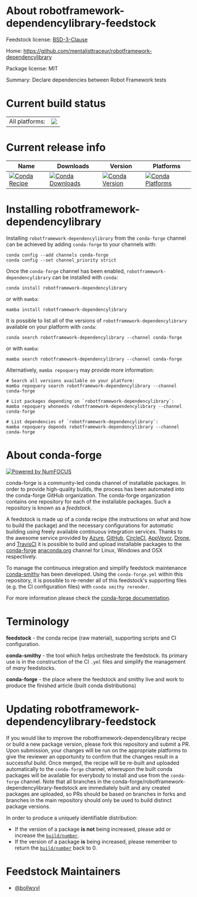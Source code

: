About robotframework-dependencylibrary-feedstock
================================================

Feedstock license: [BSD-3-Clause](https://github.com/conda-forge/robotframework-dependencylibrary-feedstock/blob/main/LICENSE.txt)

Home: https://github.com/mentalisttraceur/robotframework-dependencylibrary

Package license: MIT

Summary: Declare dependencies between Robot Framework tests

Current build status
====================


<table><tr><td>All platforms:</td>
    <td>
      <a href="https://dev.azure.com/conda-forge/feedstock-builds/_build/latest?definitionId=19390&branchName=main">
        <img src="https://dev.azure.com/conda-forge/feedstock-builds/_apis/build/status/robotframework-dependencylibrary-feedstock?branchName=main">
      </a>
    </td>
  </tr>
</table>

Current release info
====================

| Name | Downloads | Version | Platforms |
| --- | --- | --- | --- |
| [![Conda Recipe](https://img.shields.io/badge/recipe-robotframework--dependencylibrary-green.svg)](https://anaconda.org/conda-forge/robotframework-dependencylibrary) | [![Conda Downloads](https://img.shields.io/conda/dn/conda-forge/robotframework-dependencylibrary.svg)](https://anaconda.org/conda-forge/robotframework-dependencylibrary) | [![Conda Version](https://img.shields.io/conda/vn/conda-forge/robotframework-dependencylibrary.svg)](https://anaconda.org/conda-forge/robotframework-dependencylibrary) | [![Conda Platforms](https://img.shields.io/conda/pn/conda-forge/robotframework-dependencylibrary.svg)](https://anaconda.org/conda-forge/robotframework-dependencylibrary) |

Installing robotframework-dependencylibrary
===========================================

Installing `robotframework-dependencylibrary` from the `conda-forge` channel can be achieved by adding `conda-forge` to your channels with:

```
conda config --add channels conda-forge
conda config --set channel_priority strict
```

Once the `conda-forge` channel has been enabled, `robotframework-dependencylibrary` can be installed with `conda`:

```
conda install robotframework-dependencylibrary
```

or with `mamba`:

```
mamba install robotframework-dependencylibrary
```

It is possible to list all of the versions of `robotframework-dependencylibrary` available on your platform with `conda`:

```
conda search robotframework-dependencylibrary --channel conda-forge
```

or with `mamba`:

```
mamba search robotframework-dependencylibrary --channel conda-forge
```

Alternatively, `mamba repoquery` may provide more information:

```
# Search all versions available on your platform:
mamba repoquery search robotframework-dependencylibrary --channel conda-forge

# List packages depending on `robotframework-dependencylibrary`:
mamba repoquery whoneeds robotframework-dependencylibrary --channel conda-forge

# List dependencies of `robotframework-dependencylibrary`:
mamba repoquery depends robotframework-dependencylibrary --channel conda-forge
```


About conda-forge
=================

[![Powered by
NumFOCUS](https://img.shields.io/badge/powered%20by-NumFOCUS-orange.svg?style=flat&colorA=E1523D&colorB=007D8A)](https://numfocus.org)

conda-forge is a community-led conda channel of installable packages.
In order to provide high-quality builds, the process has been automated into the
conda-forge GitHub organization. The conda-forge organization contains one repository
for each of the installable packages. Such a repository is known as a *feedstock*.

A feedstock is made up of a conda recipe (the instructions on what and how to build
the package) and the necessary configurations for automatic building using freely
available continuous integration services. Thanks to the awesome service provided by
[Azure](https://azure.microsoft.com/en-us/services/devops/), [GitHub](https://github.com/),
[CircleCI](https://circleci.com/), [AppVeyor](https://www.appveyor.com/),
[Drone](https://cloud.drone.io/welcome), and [TravisCI](https://travis-ci.com/)
it is possible to build and upload installable packages to the
[conda-forge](https://anaconda.org/conda-forge) [anaconda.org](https://anaconda.org/)
channel for Linux, Windows and OSX respectively.

To manage the continuous integration and simplify feedstock maintenance
[conda-smithy](https://github.com/conda-forge/conda-smithy) has been developed.
Using the ``conda-forge.yml`` within this repository, it is possible to re-render all of
this feedstock's supporting files (e.g. the CI configuration files) with ``conda smithy rerender``.

For more information please check the [conda-forge documentation](https://conda-forge.org/docs/).

Terminology
===========

**feedstock** - the conda recipe (raw material), supporting scripts and CI configuration.

**conda-smithy** - the tool which helps orchestrate the feedstock.
                   Its primary use is in the construction of the CI ``.yml`` files
                   and simplify the management of *many* feedstocks.

**conda-forge** - the place where the feedstock and smithy live and work to
                  produce the finished article (built conda distributions)


Updating robotframework-dependencylibrary-feedstock
===================================================

If you would like to improve the robotframework-dependencylibrary recipe or build a new
package version, please fork this repository and submit a PR. Upon submission,
your changes will be run on the appropriate platforms to give the reviewer an
opportunity to confirm that the changes result in a successful build. Once
merged, the recipe will be re-built and uploaded automatically to the
`conda-forge` channel, whereupon the built conda packages will be available for
everybody to install and use from the `conda-forge` channel.
Note that all branches in the conda-forge/robotframework-dependencylibrary-feedstock are
immediately built and any created packages are uploaded, so PRs should be based
on branches in forks and branches in the main repository should only be used to
build distinct package versions.

In order to produce a uniquely identifiable distribution:
 * If the version of a package **is not** being increased, please add or increase
   the [``build/number``](https://docs.conda.io/projects/conda-build/en/latest/resources/define-metadata.html#build-number-and-string).
 * If the version of a package **is** being increased, please remember to return
   the [``build/number``](https://docs.conda.io/projects/conda-build/en/latest/resources/define-metadata.html#build-number-and-string)
   back to 0.

Feedstock Maintainers
=====================

* [@bollwyvl](https://github.com/bollwyvl/)

